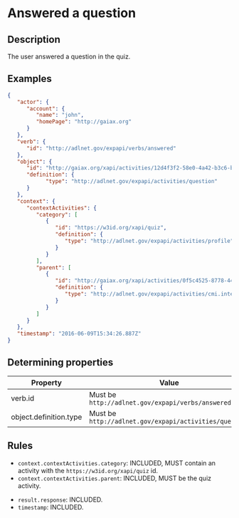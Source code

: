 # Answered a question 

## Description

The user answered a question in the quiz.

## Examples

```json
{
   "actor": {
      "account": {
         "name": "john",
         "homePage": "http://gaiax.org"
      }
   },
   "verb": {
      "id": "http://adlnet.gov/expapi/verbs/answered"
   },
   "object": {
      "id": "http://gaiax.org/xapi/activities/12d4f3f2-58e0-4a42-b3c6-b9b9cd7b0a7c",
      "definition": {
            "type": "http://adlnet.gov/expapi/activities/question"
      }
   },
   "context": {
      "contextActivities": {
         "category": [
            {
               "id": "https://w3id.org/xapi/quiz",
               "definition": {
                  "type": "http://adlnet.gov/expapi/activities/profile"
               }
            }
         ],
         "parent": [
            {
               "id": "http://gaiax.org/xapi/activities/0f5c4525-8778-4403-8e3e-b75c4feed309",
               "definition": {
                  "type": "http://adlnet.gov/expapi/activities/cmi.interaction"
               }
            }
         ]
      }
   },
   "timestamp": "2016-06-09T15:34:26.887Z"
}
```

## Determining properties

| Property  | Value         |
|----------------|-----------------|
| verb.id | Must be `http://adlnet.gov/expapi/verbs/answered` |
| object.definition.type | Must be `http://adlnet.gov/expapi/activities/question` |

## Rules

- `context.contextActivities.category`: INCLUDED, MUST contain an activity with the `https://w3id.org/xapi/quiz` id.
- `context.contextActivities.parent`: INCLUDED, MUST be the quiz activity.
<!-- - `result.score.min`: RECOMMENDED.
- `result.score.max`: RECOMMENDED.
- `result.score.scaled`: RECOMMENDED.
- `result.success`: RECOMMENDED. -->
- `result.response`: INCLUDED.
- `timestamp`: INCLUDED.